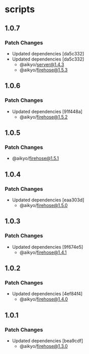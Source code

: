# scripts

## 1.0.7

### Patch Changes

- Updated dependencies [da5c332]
- Updated dependencies [da5c332]
  - @aikyo/server@1.4.3
  - @aikyo/firehose@1.5.3

## 1.0.6

### Patch Changes

- Updated dependencies [91f448a]
  - @aikyo/firehose@1.5.2

## 1.0.5

### Patch Changes

- @aikyo/firehose@1.5.1

## 1.0.4

### Patch Changes

- Updated dependencies [eaa303d]
  - @aikyo/firehose@1.5.0

## 1.0.3

### Patch Changes

- Updated dependencies [9f674e5]
  - @aikyo/firehose@1.4.1

## 1.0.2

### Patch Changes

- Updated dependencies [4ef84f4]
  - @aikyo/firehose@1.4.0

## 1.0.1

### Patch Changes

- Updated dependencies [bea9cdf]
  - @aikyo/firehose@1.3.0
